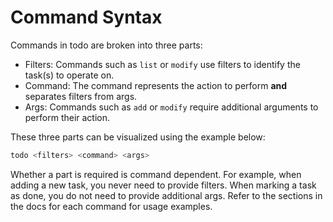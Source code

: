 # Command Syntax

Commands in todo are broken into three parts:

- Filters: Commands such as `list` or `modify` use filters to identify the
  task(s) to operate on.
- Command: The command represents the action to perform **and** separates
  filters from args.
- Args: Commands such as `add` or `modify` require additional arguments to
  perform their action.

These three parts can be visualized using the example below:

```bash
todo <filters> <command> <args>
```

Whether a part is required is command dependent. For example, when adding a new
task, you never need to provide filters. When marking a task as done, you do not
need to provide additional args. Refer to the sections in the docs for each
command for usage examples.
